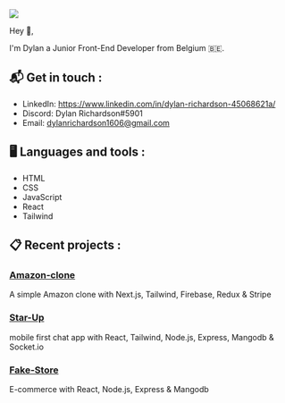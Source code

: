 <img src="https://zupimages.net/up/22/04/a0sk.png" />

Hey 👋, 

I'm Dylan a Junior Front-End Developer from Belgium 🇧🇪.

## 📬 Get in touch :
- LinkedIn: https://www.linkedin.com/in/dylan-richardson-45068621a/
- Discord: Dylan Richardson#5901
- Email: dylanrichardson1606@gmail.com

## 🖥️ Languages and tools :
- HTML
- CSS
- JavaScript
- React
- Tailwind

## 📋 Recent projects :
### [Amazon-clone](https://github.com/Dyl-Richardson/Amazon-clone) 
 A simple Amazon clone with Next.js, Tailwind, Firebase, Redux & Stripe
### [Star-Up](https://github.com/Dyl-Richardson/Star-Tup) 
mobile first chat app with React, Tailwind, Node.js, Express, Mangodb & Socket.io
### [Fake-Store](https://github.com/Dyl-Richardson/e-commerce_fullStack) 
E-commerce with React, Node.js, Express & Mangodb
